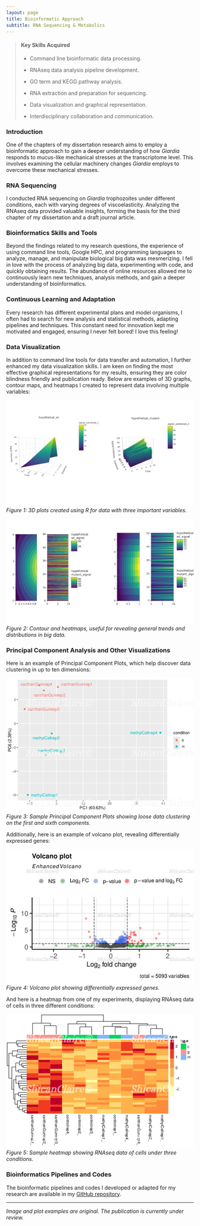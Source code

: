 ```yaml
---
layout: page
title: Bioinformatic Approach
subtitle: RNA Sequencing & Metabolics
---
```


> #### Key Skills Acquired
> * Command line bioinformatic data processing.
>
> *	RNAseq data analysis pipeline development.
>
> *	GO term and KEGG pathway analysis.
>
> *	RNA extraction and preparation for sequencing.
>
> *	Data visualization and graphical representation.
>
> *	Interdisciplinary collaboration and communication.
  
### Introduction

One of the chapters of my dissertation research aims to employ a bioinformatic approach to gain a deeper understanding of how _Giardia_ responds to mucus-like mechanical stresses at the transcriptome level. This involves examining the cellular machinery changes _Giardia_ employs to overcome these mechanical stresses.

### RNA Sequencing

I conducted RNA sequencing on _Giardia_ trophozoites under different conditions, each with varying degrees of viscoelasticity. Analyzing the RNAseq data provided valuable insights, forming the basis for the third chapter of my dissertation and a draft journal article.

### Bioinformatics Skills and Tools

Beyond the findings related to my research questions, the experience of using command line tools, Google HPC, and programming languages to analyze, manage, and manipulate biological big data was mesmerizing. I fell in love with the process of analyzing big data, experimenting with code, and quickly obtaining results. The abundance of online resources allowed me to continuously learn new techniques, analysis methods, and gain a deeper understanding of bioinformatics.

### Continuous Learning and Adaptation

Every research has different experimental plans and model organisms, I often had to search for new analysis and statistical methods, adapting pipelines and techniques. This constant need for innovation kept me motivated and engaged, ensuring I never felt bored! I love this feeling!

### Data Visualization

In addition to command line tools for data transfer and automation, I further enhanced my data visualization skills. I am keen on finding the most effective graphical representations for my results, ensuring they are color blindness friendly and publication ready. Below are examples of 3D graphs, contour maps, and heatmaps I created to represent data involving multiple variables:

![3D plots](/assets/img/BioInfoResearch/3DGraphics.jpg)  
*Figure 1: 3D plots created using R for data with three important variables.*

![Contour and Heat Maps](/assets/img/BioInfoResearch/ContourHeat.jpg)  
*Figure 2: Contour and heatmaps, useful for revealing general trends and distributions in big data.*

### Principal Component Analysis and Other Visualizations

Here is an example of Principal Component Plots, which help discover data clustering in up to ten dimensions:

![PC plot](/assets/img/BioInfoResearch/PC.jpg)  
*Figure 3: Sample Principal Component Plots showing loose data clustering on the first and sixth components.*

Additionally, here is an example of volcano plot, revealing differentially expressed genes:

![volcano plot](/assets/img/BioInfoResearch/Volcano.jpg)  
*Figure 4: Volcano plot showing differentially expressed genes.*

And here is a heatmap from one of my experiments, displaying RNAseq data of cells in three different conditions:

![Heatmap](/assets/img/BioInfoResearch/HeatMap.jpg)  
*Figure 5: Sample heatmap showing RNAseq data of cells under three conditions.*

### Bioinformatics Pipelines and Codes

The bioinformatic pipelines and codes I developed or adapted for my research are available in my [GitHub repository](https://github.com/sl1453).

---

*Image and plot examples are original. The publication is currently under review.*
